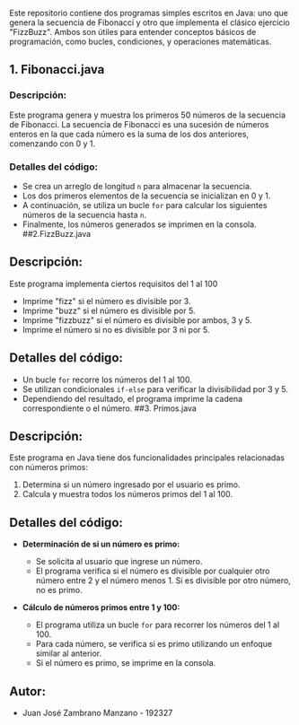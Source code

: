 Este repositorio contiene dos programas simples escritos en Java: uno que genera la secuencia de Fibonacci y otro que implementa el clásico ejercicio "FizzBuzz". Ambos son útiles para entender conceptos básicos de programación, como bucles, condiciones, y operaciones matemáticas.

## 1. Fibonacci.java

### Descripción:
Este programa genera y muestra los primeros 50 números de la secuencia de Fibonacci. La secuencia de Fibonacci es una sucesión de números enteros en la que cada número es la suma de los dos anteriores, comenzando con 0 y 1.

### Detalles del código:
- Se crea un arreglo de longitud `n` para almacenar la secuencia.
- Los dos primeros elementos de la secuencia se inicializan en 0 y 1.
- A continuación, se utiliza un bucle `for` para calcular los siguientes números de la secuencia hasta `n`.
- Finalmente, los números generados se imprimen en la consola.
##2.FizzBuzz.java

## Descripción:
Este programa implementa ciertos requisitos del 1 al 100
- Imprime "fizz" si el número es divisible por 3.
- Imprime "buzz" si el número es divisible por 5.
- Imprime "fizzbuzz" si el número es divisible por ambos, 3 y 5.
- Imprime el número si no es divisible por 3 ni por 5.

## Detalles del código:
- Un bucle `for` recorre los números del 1 al 100.
- Se utilizan condicionales `if-else` para verificar la divisibilidad por 3 y 5.
- Dependiendo del resultado, el programa imprime la cadena correspondiente o el número.
##3. Primos.java

## Descripción:
Este programa en Java tiene dos funcionalidades principales relacionadas con números primos:
1. Determina si un número ingresado por el usuario es primo.
2. Calcula y muestra todos los números primos del 1 al 100.
## Detalles del código:

- **Determinación de si un número es primo:**
  - Se solicita al usuario que ingrese un número.
  - El programa verifica si el número es divisible por cualquier otro número entre 2 y el número menos 1. Si es divisible por otro número, no es primo.
  
- **Cálculo de números primos entre 1 y 100:**
  - El programa utiliza un bucle `for` para recorrer los números del 1 al 100.
  - Para cada número, se verifica si es primo utilizando un enfoque similar al anterior.
  - Si el número es primo, se imprime en la consola.
## Autor:
  - Juan José Zambrano Manzano - 192327


